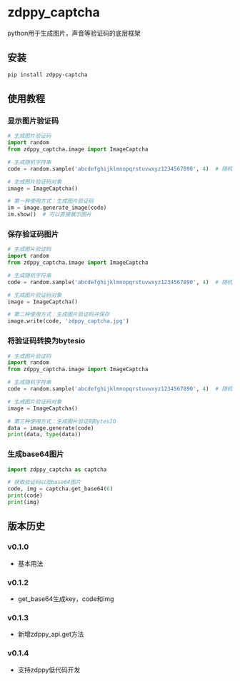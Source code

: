 # zdppy_captcha

python用于生成图片，声音等验证码的底层框架

## 安装

```bash
pip install zdppy-captcha
```

## 使用教程

### 显示图片验证码

```python
# 生成图片验证码
import random
from zdppy_captcha.image import ImageCaptcha

# 生成随机字符串
code = random.sample('abcdefghijklmnopqrstuvwxyz1234567890', 4)  # 随机选取4个不重复字符串，返回一个列表

# 生成图片验证码对象
image = ImageCaptcha()

# 第一种使用方式：生成图片验证码
im = image.generate_image(code)
im.show()  # 可以直接展示图片
```

### 保存验证码图片

```python
# 生成图片验证码
import random
from zdppy_captcha.image import ImageCaptcha

# 生成随机字符串
code = random.sample('abcdefghijklmnopqrstuvwxyz1234567890', 4)  # 随机选取4个不重复字符串，返回一个列表

# 生成图片验证码对象
image = ImageCaptcha()

# 第二种使用方式：生成图片验证码并保存
image.write(code, 'zdppy_captcha.jpg')
```

### 将验证码转换为bytesio

```python
# 生成图片验证码
import random
from zdppy_captcha.image import ImageCaptcha

# 生成随机字符串
code = random.sample('abcdefghijklmnopqrstuvwxyz1234567890', 4)  # 随机选取4个不重复字符串，返回一个列表

# 生成图片验证码对象
image = ImageCaptcha()

# 第三种使用方式：生成图片验证码BytesIO
data = image.generate(code)
print(data, type(data))
```

### 生成base64图片

```python
import zdppy_captcha as captcha

# 获取验证码以及base64图片
code, img = captcha.get_base64(6)
print(code)
print(img)
```

## 版本历史

### v0.1.0

- 基本用法

### v0.1.2

- get_base64生成key，code和img

### v0.1.3

- 新增zdppy_api.get方法

### v0.1.4

- 支持zdppy低代码开发

